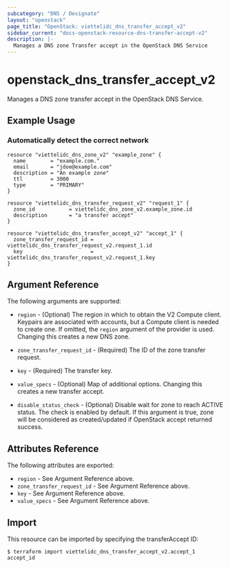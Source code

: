 ```yaml
---
subcategory: "DNS / Designate"
layout: "openstack"
page_title: "OpenStack: viettelidc_dns_transfer_accept_v2"
sidebar_current: "docs-openstack-resource-dns-transfer-accept-v2"
description: |-
  Manages a DNS zone Transfer accept in the OpenStack DNS Service
---
```


# openstack\_dns\_transfer\_accept\_v2

Manages a DNS zone transfer accept in the OpenStack DNS Service.

## Example Usage

### Automatically detect the correct network

```hcl
resource "viettelidc_dns_zone_v2" "example_zone" {
  name        = "example.com."
  email       = "jdoe@example.com"
  description = "An example zone"
  ttl         = 3000
  type        = "PRIMARY"
}

resource "viettelidc_dns_transfer_request_v2" "request_1" {
  zone_id           = viettelidc_dns_zone_v2.example_zone.id
  description       = "a transfer accept"
}

resource "viettelidc_dns_transfer_accept_v2" "accept_1" {
  zone_transfer_request_id = viettelidc_dns_transfer_request_v2.request_1.id
  key                      = viettelidc_dns_transfer_request_v2.request_1.key
}

```

## Argument Reference

The following arguments are supported:

* `region` - (Optional) The region in which to obtain the V2 Compute client.
    Keypairs are associated with accounts, but a Compute client is needed to
    create one. If omitted, the `region` argument of the provider is used.
    Changing this creates a new DNS zone.

* `zone_transfer_request_id` - (Required) The ID of the zone transfer request.

* `key` - (Required) The transfer key.

* `value_specs` - (Optional) Map of additional options. Changing this creates a
  new transfer accept.

* `disable_status_check` - (Optional) Disable wait for zone to reach ACTIVE
  status. The check is enabled by default. If this argument is true, zone
  will be considered as created/updated if OpenStack accept returned success.

## Attributes Reference

The following attributes are exported:

* `region` - See Argument Reference above.
* `zone_transfer_request_id` - See Argument Reference above.
* `key` - See Argument Reference above.
* `value_specs` - See Argument Reference above.

## Import

This resource can be imported by specifying the transferAccept ID:

```
$ terraform import viettelidc_dns_transfer_accept_v2.accept_1 accept_id
```
